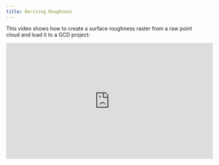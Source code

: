 ```yaml
---
title: Deriving Roughness
---
```


This video shows how to create a surface roughness raster from a raw point cloud and load it to a GCD project:

<iframe width="560" height="315" src="https://www.youtube.com/embed/IwuPK7d0RK4" frameborder="0" allow="autoplay; encrypted-media" allowfullscreen></iframe>

